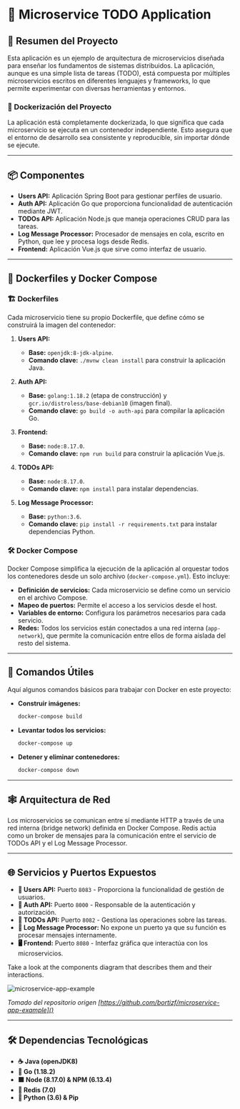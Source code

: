 # 📝 Microservice TODO Application

## 🌟 Resumen del Proyecto
Esta aplicación es un ejemplo de arquitectura de microservicios diseñada para enseñar los fundamentos de sistemas distribuidos. La aplicación, aunque es una simple lista de tareas (TODO), está compuesta por múltiples microservicios escritos en diferentes lenguajes y frameworks, lo que permite experimentar con diversas herramientas y entornos.

### 🚀 Dockerización del Proyecto
La aplicación está completamente dockerizada, lo que significa que cada microservicio se ejecuta en un contenedor independiente. Esto asegura que el entorno de desarrollo sea consistente y reproducible, sin importar dónde se ejecute.

---

## 📦 Componentes

- **Users API:** Aplicación Spring Boot para gestionar perfiles de usuario.
- **Auth API:** Aplicación Go que proporciona funcionalidad de autenticación mediante JWT.
- **TODOs API:** Aplicación Node.js que maneja operaciones CRUD para las tareas.
- **Log Message Processor:** Procesador de mensajes en cola, escrito en Python, que lee y procesa logs desde Redis.
- **Frontend:** Aplicación Vue.js que sirve como interfaz de usuario.

---

## 🐳 Dockerfiles y Docker Compose

### 🏗️ Dockerfiles

Cada microservicio tiene su propio Dockerfile, que define cómo se construirá la imagen del contenedor:

1. **Users API:** 
   - **Base:** `openjdk:8-jdk-alpine`.
   - **Comando clave:** `./mvnw clean install` para construir la aplicación Java.

2. **Auth API:** 
   - **Base:** `golang:1.18.2` (etapa de construcción) y `gcr.io/distroless/base-debian10` (imagen final).
   - **Comando clave:** `go build -o auth-api` para compilar la aplicación Go.

3. **Frontend:** 
   - **Base:** `node:8.17.0`.
   - **Comando clave:** `npm run build` para construir la aplicación Vue.js.

4. **TODOs API:** 
   - **Base:** `node:8.17.0`.
   - **Comando clave:** `npm install` para instalar dependencias.

5. **Log Message Processor:** 
   - **Base:** `python:3.6`.
   - **Comando clave:** `pip install -r requirements.txt` para instalar dependencias Python.

### 🛠️ Docker Compose

Docker Compose simplifica la ejecución de la aplicación al orquestar todos los contenedores desde un solo archivo (`docker-compose.yml`). Esto incluye:

- **Definición de servicios:** Cada microservicio se define como un servicio en el archivo Compose.
- **Mapeo de puertos:** Permite el acceso a los servicios desde el host.
- **Variables de entorno:** Configura los parámetros necesarios para cada servicio.
- **Redes:** Todos los servicios están conectados a una red interna (`app-network`), que permite la comunicación entre ellos de forma aislada del resto del sistema.


---
## 🔧 Comandos Útiles

Aquí algunos comandos básicos para trabajar con Docker en este proyecto:

- **Construir imágenes:**
  ```bash
  docker-compose build

- **Levantar todos los servicios:**
  ```bash
  docker-compose up

- **Detener y eliminar contenedores:**
  ```bash
  docker-compose down
---

## 🕸️ Arquitectura de Red

Los microservicios se comunican entre sí mediante HTTP a través de una red interna (bridge network) definida en Docker Compose. Redis actúa como un broker de mensajes para la comunicación entre el servicio de TODOs API y el Log Message Processor.

---

## 🌐 Servicios y Puertos Expuestos

* **👤 Users API:** Puerto `8083` - Proporciona la funcionalidad de gestión de usuarios.
* **🔐 Auth API:** Puerto `8000` - Responsable de la autenticación y autorización.
* **📝 TODOs API:** Puerto `8082` - Gestiona las operaciones sobre las tareas.
* **📄 Log Message Processor:** No expone un puerto ya que su función es procesar mensajes internamente.
* **🖥️ Frontend:** Puerto `8080` - Interfaz gráfica que interactúa con los microservicios.
  
Take a look at the components diagram that describes them and their interactions.

![microservice-app-example](/arch-img/Microservices.png)

*Tomado del repositorio origen [https://github.com/bortizf/microservice-app-example]()*

---
## 🛠️ Dependencias Tecnológicas

* **☕ Java (openJDK8)**
* **🐹 Go (1.18.2)**
* **🟩 Node (8.17.0) & NPM (6.13.4)**
* **📝 Redis (7.0)**
* **🐍 Python (3.6) & Pip**
